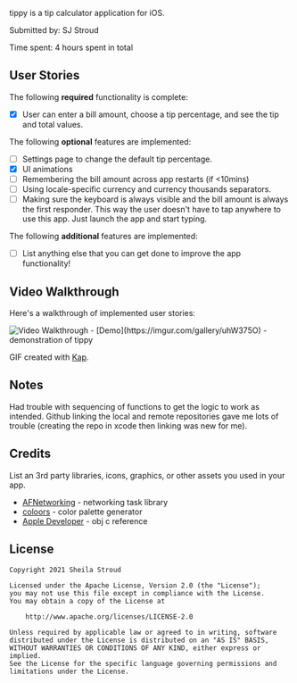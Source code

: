 tippy is a tip calculator application for iOS.

Submitted by: SJ Stroud

Time spent: 4 hours spent in total

## User Stories

The following **required** functionality is complete:

* [x] User can enter a bill amount, choose a tip percentage, and see the tip and total values.

The following **optional** features are implemented:

* [ ] Settings page to change the default tip percentage.
* [x] UI animations
* [ ] Remembering the bill amount across app restarts (if <10mins)
* [ ] Using locale-specific currency and currency thousands separators.
* [ ] Making sure the keyboard is always visible and the bill amount is always the first responder. This way the user doesn't have to tap anywhere to use this app. Just launch the app and start typing.

The following **additional** features are implemented:

- [ ] List anything else that you can get done to improve the app functionality!

## Video Walkthrough

Here's a walkthrough of implemented user stories:

<img src='https://imgur.com/gallery/uhW375O.gif' title='Video Walkthrough' width='' alt='Video Walkthrough' />
- [Demo](https://imgur.com/gallery/uhW375O) - demonstration of tippy

GIF created with [Kap](https://getkap.co/).

## Notes

Had trouble with sequencing of functions to get the logic to work as intended.
Github linking the local and remote repositories gave me lots of trouble (creating the repo in xcode then linking
was new for me).

## Credits

List an 3rd party libraries, icons, graphics, or other assets you used in your app.

- [AFNetworking](https://github.com/AFNetworking/AFNetworking) - networking task library
- [coloors](https://coolors.co/00b9ae-037171-03312e-02c3bd-009f93) - color palette generator
- [Apple Developer](https://developer.apple.com/documentation/uikit/uitextfield#//apple_ref/occ/instp/UITextField/placeholder) - obj c reference

## License

    Copyright 2021 Sheila Stroud

    Licensed under the Apache License, Version 2.0 (the "License");
    you may not use this file except in compliance with the License.
    You may obtain a copy of the License at

        http://www.apache.org/licenses/LICENSE-2.0

    Unless required by applicable law or agreed to in writing, software
    distributed under the License is distributed on an "AS IS" BASIS,
    WITHOUT WARRANTIES OR CONDITIONS OF ANY KIND, either express or implied.
    See the License for the specific language governing permissions and
    limitations under the License.
